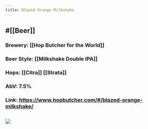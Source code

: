 ```yaml
---
title: Blazed Orange Milkshake
---
```


## #[[Beer]]
### Brewery: [[Hop Butcher for the World]]

### Beer Style: [[Milkshake Double IPA]]

### Hops: [[Citra]] [[Strata]]

### AbV: 7.5%

### Link: https://www.hopbutcher.com/#/blazed-orange-milkshake/

## ![](https://images.squarespace-cdn.com/content/v1/56898fcb05f8e23aa28e30e5/1528891206664-JPL1BT2KWDRPINR7HLV4/ke17ZwdGBToddI8pDm48kNiEM88mrzHRsd1mQ3bxVct7gQa3H78H3Y0txjaiv_0fDoOvxcdMmMKkDsyUqMSsMWxHk725yiiHCCLfrh8O1z4YTzHvnKhyp6Da-NYroOW3ZGjoBKy3azqku80C789l0s0XaMNjCqAzRibjnE_wBlkZ2axuMlPfqFLWy-3Tjp4nKScCHg1XF4aLsQJlo6oYbA/Blazed+Orange+Milkshake+Artwork+%28web+File%29.jpg?format=1500w)

